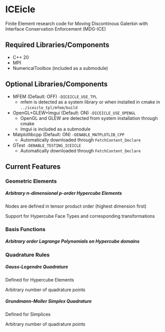 # ICEicle
Finite Element research code for Moving Discontinous Galerkin with Interface Conservation Enforcement (MDG-ICE)

## Required Libraries/Components
- C++ 20
- MPI
- NumericalToolbox (included as a submodule)

## Optional Libraries/Components 
- MFEM (Default: OFF) `-DICEICLE_USE_TPL`
    - mfem is detected as a system library or when installed in cmake in `../iceicle_tpl/mfem/build`
- OpenGL+GLEW+Imgui (Default: ON) `-DICEICLE_USE_OPENGL`
    - OpenGL and GLEW are detected from system installation through cmake
    - Imgui is included as a submodule
- Matplotlibcpp (Default: ON) `-DENABLE_MATPLOTLIB_CPP`
    - Automatically downloaded through `FetchContent_Declare`
- GTest `-DENABLE_TESTING_ICEICLE`
    - Automatically downloaded through `FetchContent_Declare`

## Current Features
### Geometric Elements
##### Arbitrary n-dimensional p-order Hypercube Elements 
Nodes are defined in tensor product order (highest dimension first)

Support for Hypercube Face Types and corresponding transformations

### Basis Functions
##### Arbitrary order Lagrange Polynomials on Hypercube domains

### Quadrature Rules 
##### Gauss-Legendre Quadrature
Defined for Hypercube Elements 

Arbitrary number of quadrature points

##### Grundmann-Moller Simplex Quadrature 
Defined for Simplices

Arbitrary number of quadrature points
